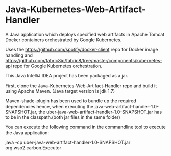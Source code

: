 # Java-Kubernetes-Web-Artifact-Handler
A Java application which deploys specified web artifacts in Apache Tomcat Docker containers orchestrated by Google Kubernetes. 

Uses the https://github.com/spotify/docker-client repo for Docker image handling and https://github.com/fabric8io/fabric8/tree/master/components/kubernetes-api repo for Google Kubernetes orchestration.

This Java IntelliJ IDEA project has been packaged as a jar. 

First, clone the Java-Kubernetes-Web-Artifact-Handler repo and build it using Apache Maven. (Java target version is jdk 1.7)

Maven-shade-plugin has been used to bundle up the required dependencies hence, when executing the java-web-artifact-handler-1.0-SNAPSHOT.jar, the uber-java-web-artifact-handler-1.0-SNAPSHOT.jar has to be in the classpath.(both jar files in the same folder)

You can execute the following command in the commandline tool to execute the Java application:

java -cp uber-java-web-artifact-handler-1.0-SNAPSHOT.jar org.wso2.carbon.Executor
